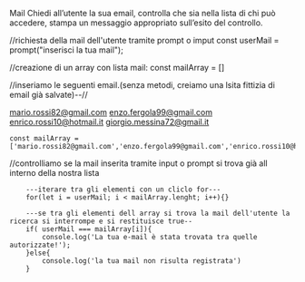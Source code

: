 Mail
Chiedi all’utente la sua email,
controlla che sia nella lista di chi può accedere,
stampa un messaggio appropriato sull’esito del controllo.

//richiesta della mail dell'utente tramite prompt o imput
const userMail = prompt("inserisci la tua mail");

//creazione di un array con lista mail:
const mailArray = []

//inseriamo le seguenti email.(senza metodi, creiamo una lsita fittizia di email già salvate)--//

mario.rossi82@gmail.com
enzo.fergola99@gmail.com
enrico.rossi10@hotmail.it
giorgio.messina72@gmail.it

    const mailArray = ['mario.rossi82@gmail.com','enzo.fergola99@gmail.com','enrico.rossi10@hotmail.it','giorgio.messina72@gmail.it']

//controlliamo se la mail inserita tramite input o prompt si trova già all interno della nostra lista

        ---iterare tra gli elementi con un cliclo for---
        for(let i = userMail; i < mailArray.lenght; i++){}

        ---se tra gli elementi dell array si trova la mail dell'utente la ricerca si interrompe e si restituisce true--
        if( userMail === mailArray[i]){
            console.log('La tua e-mail è stata trovata tra quelle autorizzate!');
        }else{
            console.log('la tua mail non risulta registrata')
        }



